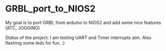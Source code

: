 # GRBL_port_to_NIOS2
My goal is to port GRBL from arduino to NIOS2 and add some nice features (ATC, JOGGING)

Status of the project: I am testing UART and Timer interrupts atm. Also flashing some leds for fun. :)
